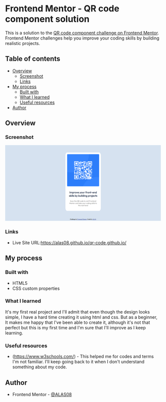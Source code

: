 # Frontend Mentor - QR code component solution

This is a solution to the [QR code component challenge on Frontend Mentor](https://www.frontendmentor.io/challenges/qr-code-component-iux_sIO_H). Frontend Mentor challenges help you improve your coding skills by building realistic projects. 

## Table of contents

- [Overview](#overview)
  - [Screenshot](#screenshot)
  - [Links](#links)
- [My process](#my-process)
  - [Built with](#built-with)
  - [What I learned](#what-i-learned)
  - [Useful resources](#useful-resources)
- [Author](#author)


## Overview

### Screenshot

![QR-Code](QR-CODE.png)

### Links

- Live Site URL:https://alas08.github.io/qr-code.github.io/

## My process

### Built with

- HTML5 
- CSS custom properties

### What I learned

It's my first real project and I'll admit that even though the design looks simple, I have a hard time creating it using html and css. But as a beginner, It makes me happy that I've been able to create it, although it's not that perfect but this is my first time and I'm sure that I'll improve as I keep learning.

### Useful resources

- (https://www.w3schools.com/) - This helped me for codes and terms I'm not familiar. I'll keep going back to it when I don't understand something about my code.


## Author

- Frontend Mentor - [@ALAS08](https://www.frontendmentor.io/profile/ALAS08)


